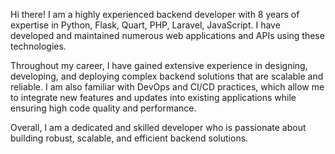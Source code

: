 Hi there! I am a highly experienced backend developer with 8 years of expertise in Python, Flask, Quart, PHP, Laravel, JavaScript. I have developed and maintained numerous web applications and APIs using these technologies.

Throughout my career, I have gained extensive experience in designing, developing, and deploying complex backend solutions that are scalable and reliable.
I am also familiar with DevOps and CI/CD practices, which allow me to integrate new features and updates into existing applications while ensuring high code quality and performance.

Overall, I am a dedicated and skilled developer who is passionate about building robust, scalable, and efficient backend solutions.
